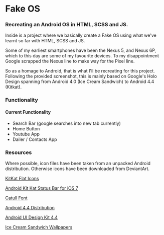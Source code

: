 #
# Fake OS

### Recreating an Android OS in HTML, SCSS and JS.
Inside is a project where we basically create a Fake OS using what we've learnt so far with HTML, SCSS and JS.

Some of my earliest smartphones have been the Nexus 5, and Nexus 6P, which to this day are some of my favourite devices. To my disappointment Google scrapped the Nexus line to make way for the Pixel line. 

So as a homage to Android, that is what I'll be recreating for this project. Following the provided screenshot, this is mainly based on Google's Holo Design spanning from Android 4.0 (Ice Cream Sandwich) to Android 4.4 (Kitkat).


### Functionality

#### Current Functionality
- Search Bar (google searches into new tab currently)
- Home Button
- Youtube App 
- Dailer / Contacts App


### Resources
Where possible, icon files have been taken from an unpacked Android distribution. Otherwise icons have been downloaded from DeviantArt. 


[KitKat Flat Icons](https://www.deviantart.com/eatosdesign/art/Kitkat-Flat-Icons-413812459)

[Android Kit Kat Status Bar for iOS 7](https://www.deviantart.com/thebassment/art/Android-Kit-Kat-Status-Bar-for-iOS-7-444531424)

[Catull Font](https://www.cufonfonts.com/font/catull)

[Android 4.4 Distribution](https://sourceforge.net/projects/android-x86/files/Release%204.4/)

[Android UI Design Kit 4.4](https://androiduiux.com/2014/01/10/android-ui-design-kit-for-photoshop-4-4-free-download/)

[Ice Cream Sandwich Wallpapers](https://forum.xda-developers.com/t/ice-cream-sandwich-wallpapers-here-from-the-nexus-prime.1297586/)